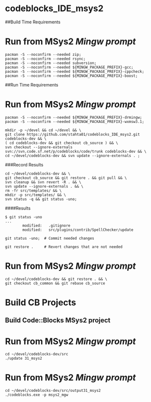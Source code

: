 # codeblocks_IDE_msys2

##Build Time Requirements
# Run from MSys2 *Mingw prompt*
```
pacman -S --noconfirm --needed zip;
pacman -S --noconfirm --needed rsync;
pacman -S --noconfirm --needed subversion;
pacman -S --noconfirm --needed ${MINGW_PACKAGE_PREFIX}-gcc;
pacman -S --noconfirm --needed ${MINGW_PACKAGE_PREFIX}-cppcheck;
pacman -S --noconfirm --needed ${MINGW_PACKAGE_PREFIX}-boost;
```

##Run Time Requirements
# Run from MSys2 *Mingw prompt*
```
pacman -S --noconfirm --needed ${MINGW_PACKAGE_PREFIX}-drmingw;
pacman -S --noconfirm --needed ${MINGW_PACKAGE_PREFIX}-wxmsw3.1;
```

```
mkdir -p ~/devel && cd ~/devel && \
git clone https://github.com/stahta01/codeblocks_IDE_msys2.git codeblocks-dev && \
( cd codeblocks-dev && git checkout cb_source ) && \
svn checkout --ignore-externals svn://svn.code.sf.net/p/codeblocks/code/trunk codeblocks-dev && \
cd ~/devel/codeblocks-dev && svn update --ignore-externals . ;
```

###Record Results
```
cd ~/devel/codeblocks-dev && \
git checkout cb_source && git restore . && git pull && \
svn cleanup && svn revert -R . && \
svn update --ignore-externals . && \
rm -fr src/templates/ && \
mkdir -p src/templates/ && \
svn status -q && git status -uno;
```
####Results
```
$ git status -uno
...
        modified:   .gitignore
        modified:   src/plugins/contrib/SpellChecker/update
```

```
git status -uno;  # Commit needed changes

git restore .     # Revert changes that are not needed
```

# Run from MSys2 *Mingw prompt*
```
cd ~/devel/codeblocks-dev && git restore . && \
git checkout cb_common && git rebase cb_source
```

# Build CB Projects

## Build Code::Blocks MSys2 project
# Run from MSys2 *Mingw prompt*
```
cd ~/devel/codeblocks-dev/src
./update 31_msys2
```

# Run from MSys2 *Mingw prompt*
```
cd ~/devel/codeblocks-dev/src/output31_msys2
./codeblocks.exe -p msys2_mgw
```
